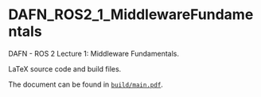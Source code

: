 # DAFN_ROS2_1_MiddlewareFundamentals

DAFN - ROS 2 Lecture 1: Middleware Fundamentals.

LaTeX source code and build files.

The document can be found in [`build/main.pdf`](build/main.pdf).
